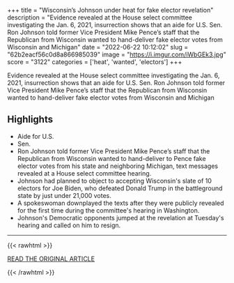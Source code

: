 +++
title = "Wisconsin’s Johnson under heat for fake elector revelation"
description = "Evidence revealed at the House select committee investigating the Jan. 6, 2021, insurrection shows that an aide for U.S. Sen. Ron Johnson told former Vice President Mike Pence’s staff that the Republican from Wisconsin wanted to hand-deliver fake elector votes from Wisconsin and Michigan"
date = "2022-06-22 10:12:02"
slug = "62b2eacf56c0d8a866985039"
image = "https://i.imgur.com/iWbGEk3.jpg"
score = "3122"
categories = ['heat', 'wanted', 'electors']
+++

Evidence revealed at the House select committee investigating the Jan. 6, 2021, insurrection shows that an aide for U.S. Sen. Ron Johnson told former Vice President Mike Pence’s staff that the Republican from Wisconsin wanted to hand-deliver fake elector votes from Wisconsin and Michigan

## Highlights

- Aide for U.S.
- Sen.
- Ron Johnson told former Vice President Mike Pence’s staff that the Republican from Wisconsin wanted to hand-deliver to Pence fake elector votes from his state and neighboring Michigan, text messages revealed at a House select committee hearing.
- Johnson had planned to object to accepting Wisconsin's slate of 10 electors for Joe Biden, who defeated Donald Trump in the battleground state by just under 21,000 votes.
- A spokeswoman downplayed the texts after they were publicly revealed for the first time during the committee's hearing in Washington.
- Johnson's Democratic opponents jumped at the revelation at Tuesday's hearing and called on him to resign.

---

{{< rawhtml >}}
  <p class="article-category">
    <a target="_blank" href="https://www.nbc15.com/2022/06/21/wisconsins-johnson-under-heat-fake-elector-revelation/">READ THE ORIGINAL ARTICLE</a>
  </p>
{{< /rawhtml >}}
